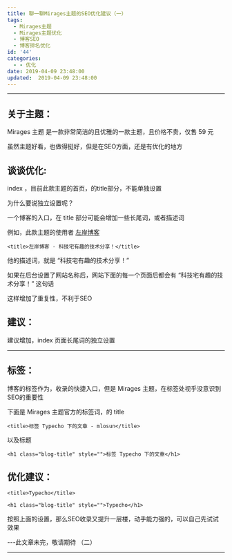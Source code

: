 ```yaml
---
title: 聊一聊Mirages主题的SEO优化建议（一）
tags:
  - Mirages主题
  - Mirages主题优化
  - 博客SEO
  - 博客排名优化
id: '44'
categories:
  - - 优化
date: 2019-04-09 23:48:00
updated:  2019-04-09 23:48:00
---
```


* * *

## 关于主题：

Mirages 主题 是一款非常简洁的且优雅的一款主题，且价格不贵，仅售 59 元

虽然主题好看，也做得挺好，但是在SEO方面，还是有优化的地方

## 谈谈优化:

index ，目前此款主题的首页，的title部分，不能单独设置

为什么要说独立设置呢？

一个博客的入口，在 title 部分可能会增加一些长尾词，或者描述词

例如，此款主题的使用者 [左岸博客](https://www.xxhat.xyz/go/NHCwbmJU/)

```
<title>左岸博客 - 科技宅有趣的技术分享！</title>
```

他的描述词，就是 “科技宅有趣的技术分享！”

如果在后台设置了网站名称后，网站下面的每一个页面后都会有 “科技宅有趣的技术分享！” 这句话

这样增加了重复性，不利于SEO

## 建议：

建议增加，index 页面长尾词的独立设置

* * *

## 标签：

博客的标签作为，收录的快捷入口，但是 Mirages 主题，在标签处视乎没意识到SEO的重要性

下面是 Mirages 主题官方的标签词，的 title

```
<title>标签 Typecho 下的文章 - mlosun</title>
```

以及标题

```
<h1 class="blog-title" style="">标签 Typecho 下的文章</h1>
```

## 优化建议：

```
<title>Typecho</title>

<h1 class="blog-title" style="">Typecho</h1>
```

按照上面的设置，那么SEO收录又提升一层楼，动手能力强的，可以自己先试试效果

\---此文章未完，敬请期待 （二）

* * *